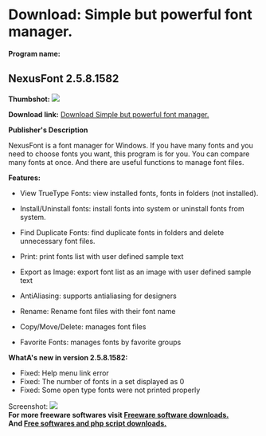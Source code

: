 # Download: Simple but powerful font manager.

**Program name:**

## NexusFont 2.5.8.1582

  
**Thumbshot:** ![](http://www.freewarefiles.com/screenshot/nexusfont2_md.jpg)   
  
**Download link:** [Download Simple but powerful font manager.](http://freesoftwares.boysofts.com/NexusFont_program_41157.html)  
  


**Publisher's Description**  
  


NexusFont is a font manager for Windows. If you have many fonts and you need to choose fonts you want, this program is for you. You can compare many fonts at once. And there are useful functions to manage font files. 

**Features:**

  * View TrueType Fonts: view installed fonts, fonts in folders (not installed).   

  * Install/Uninstall fonts: install fonts into system or uninstall fonts from system.   

  * Find Duplicate Fonts: find duplicate fonts in folders and delete unnecessary font files.   

  * Print: print fonts list with user defined sample text   

  * Export as Image: export font list as an image with user defined sample text   

  * AntiAliasing: supports antialiasing for designers   

  * Rename: Rename font files with their font name   

  * Copy/Move/Delete: manages font files   

  * Favorite Fonts: manages fonts by favorite groups 

**WhatA's new in version 2.5.8.1582:**

  * Fixed: Help menu link error 
  * Fixed: The number of fonts in a set displayed as 0 
  * Fixed: Some open type fonts were not printed properly 

  
  
Screenshot: ![](http://www.freewarefiles.com/screenshot/nexusfont2.jpg)   
**For more freeware softwares visit [Freeware software downloads.](http://freesoftwares.boysofts.com/)**   
**And [Free softwares and php script downloads.](http://www.boysofts.com/)**
